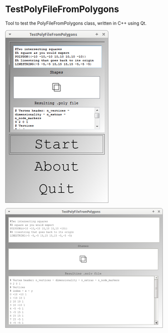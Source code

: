 # TestPolyFileFromPolygons

Tool to test the PolyFileFromPolygons class, written in C++ using Qt.

![TestPolyFileFromPolygons menu v2.0](Screenshots/TestPolyFileFromPolygonsMenu_2_0.png)

![TestPolyFileFromPolygons v2.0](Screenshots/TestPolyFileFromPolygons_2_0.png)
